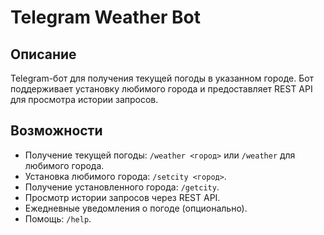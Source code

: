 # Telegram Weather Bot

## Описание
Telegram-бот для получения текущей погоды в указанном городе. Бот поддерживает установку любимого города и предоставляет REST API для просмотра истории запросов.

## Возможности
- Получение текущей погоды: `/weather <город>` или `/weather` для любимого города.
- Установка любимого города: `/setcity <город>`.
- Получение установленного города: `/getcity`.
- Просмотр истории запросов через REST API.
- Ежедневные уведомления о погоде (опционально).
- Помощь: `/help`.
